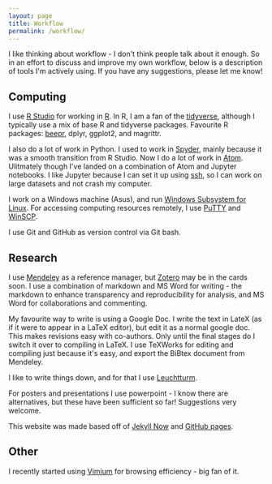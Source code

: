 ```yaml
---
layout: page
title: Workflow
permalink: /workflow/
---
```

  
I like thinking about workflow - I don't think people talk about it enough. So in an effort to discuss and improve my own workflow, below is a description of tools I'm actively using. If you have any suggestions, please let me know!

## Computing

I use [R Studio](https://www.rstudio.com/) for working in [R](https://www.r-project.org/).  In R, I am a fan of the [tidyverse](http://www.tidyverse.org/), although I typically use a mix of base R and tidyverse packages. Favourite R packages: [beepr](https://cran.r-project.org/web/packages/beepr/index.html), dplyr, ggplot2, and magrittr.

I also do a lot of work in Python. I used to work in [Spyder](https://pythonhosted.org/spyder/), mainly because it was a smooth transition from R Studio. Now I do a lot of work in [Atom](https://atom.io/). Ulitmately though I've landed on a combination of Atom 
and Jupyter notebooks. I like Jupyter because I can set it up using [ssh](https://fizzylogic.nl/2017/11/06/edit-jupyter-notebooks-over-ssh/), so I can work on large datasets and not crash my computer.

I work on a Windows machine (Asus), and run [Windows Subsystem for Linux](https://msdn.microsoft.com/en-us/commandline/wsl/about). For accessing computing resources remotely, I use [PuTTY](https://www.chiark.greenend.org.uk/~sgtatham/putty/) and [WinSCP](https://winscp.net/eng/download.php).

I use Git and GitHub as version control via Git bash.

## Research

I use [Mendeley](https://www.mendeley.com/) as a reference manager, but [Zotero](https://www.zotero.org/) may be in the cards soon. I use a combination of markdown and MS Word for writing - the markdown to enhance transparency and reproducibility for analysis, and MS Word for collaborations and commenting.

My favourite way to write is using a Google Doc. I write the text in LateX (as if it were to appear in a LaTeX editor), but edit it as a normal google doc. This makes revisions easy with co-authors. Only until the final stages do I switch it over to compiling in 
LaTeX. I use TeXWorks for editing and compiling just because it's easy, and export the BiBtex document from Mendeley.

I like to write things down, and for that I use [Leuchtturm](https://www.leuchtturm1917.us/notebooks/). 

For posters and presentations I use powerpoint - I know there are alternatives, but these have been sufficient so far! Suggestions very welcome.

This website was made based off of [Jekyll Now](https://github.com/barryclark/jekyll-now) and [GitHub pages](https://pages.github.com/).

## Other

I recently started using [Vimium](https://vimium.github.io/) for browsing efficiency - big fan of it.

